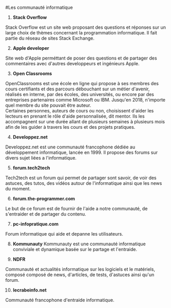 #Les communauté informatique

1. **Stack Overflow**

Stack Overflow est un site web proposant des questions et réponses sur un large choix de thèmes concernant la programmation informatique. Il fait partie du réseau de sites Stack Exchange.


2. **Apple developer**

Site web d'Apple perméttant de poser des questions et de partager des commentaires avec d'autres developpeurs et ingénieurs Apple.


3. **Open Classrooms**

OpenClassrooms est une école en ligne qui propose à ses membres des cours certifiants et des parcours débouchant sur un métier d'avenir, réalisés en interne, par des écoles, des universités, ou encore par des entreprises partenaires comme Microsoft ou IBM. Jusqu'en 2018, n'importe quel membre du site pouvait être auteur.  
Certaines personnes, auteurs de cours ou non, choisissent d'aider les lecteurs en prenant le rôle d'aide personnalisée, dit mentor. Ils les accompagnent sur une durée allant de plusieurs semaines à plusieurs mois afin de les guider à travers les cours et des projets pratiques.


4. **Developpez.net**

Developpez.net est une communauté francophone dédiée au développement informatique, lancée en 1999. Il propose des forums sur divers sujet liées a l'informatique.

5. **forum.tech2tech**

Tech2tech est un forum qui permet de partager sont savoir, de voir des astuces, des tutos, des vidéos autour de l'informatique ainsi que les news du moment.


6. **forum.the-programmer.com**

Le but de ce forum est de fournir de l'aide a notre communauté, de s'entraider et de partager du contenu.

7. **pc-infopratique.com**

Forum informatique qui aide et depanne les utilisateurs.

8. **Kommunauty**
Kommunauty est une communauté informatique conviviale et dynamique basée sur le partage et l'entraide.


9. **NDFR**

Communauté et actualités informatique sur les logiciels et le matériels, composé composé de news, d'articles, de tests, d'astuces ainsi qu'un forum.


10. **lecrabeinfo.net**

Communauté francophone d'entraide informatique.






